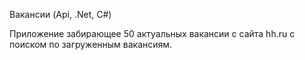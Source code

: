 Вакансии (Api, .Net, C#)

Приложение забирающее 50 актуальных вакансии с сайта hh.ru с поиском по загруженным вакансиям.
